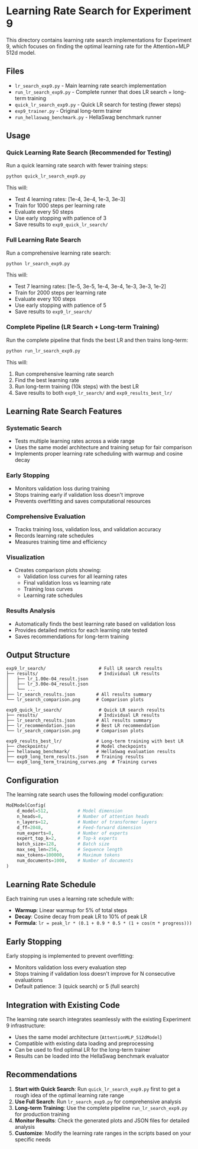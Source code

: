 # Learning Rate Search for Experiment 9

This directory contains learning rate search implementations for Experiment 9, which focuses on finding the optimal learning rate for the Attention+MLP 512d model.

## Files

- `lr_search_exp9.py` - Main learning rate search implementation
- `run_lr_search_exp9.py` - Complete runner that does LR search + long-term training
- `quick_lr_search_exp9.py` - Quick LR search for testing (fewer steps)
- `exp9_trainer.py` - Original long-term trainer
- `run_hellaswag_benchmark.py` - HellaSwag benchmark runner

## Usage

### Quick Learning Rate Search (Recommended for Testing)

Run a quick learning rate search with fewer training steps:

```bash
python quick_lr_search_exp9.py
```

This will:
- Test 4 learning rates: [1e-4, 3e-4, 1e-3, 3e-3]
- Train for 1000 steps per learning rate
- Evaluate every 50 steps
- Use early stopping with patience of 3
- Save results to `exp9_quick_lr_search/`

### Full Learning Rate Search

Run a comprehensive learning rate search:

```bash
python lr_search_exp9.py
```

This will:
- Test 7 learning rates: [1e-5, 3e-5, 1e-4, 3e-4, 1e-3, 3e-3, 1e-2]
- Train for 2000 steps per learning rate
- Evaluate every 100 steps
- Use early stopping with patience of 5
- Save results to `exp9_lr_search/`

### Complete Pipeline (LR Search + Long-term Training)

Run the complete pipeline that finds the best LR and then trains long-term:

```bash
python run_lr_search_exp9.py
```

This will:
1. Run comprehensive learning rate search
2. Find the best learning rate
3. Run long-term training (10k steps) with the best LR
4. Save results to both `exp9_lr_search/` and `exp9_results_best_lr/`

## Learning Rate Search Features

### Systematic Search
- Tests multiple learning rates across a wide range
- Uses the same model architecture and training setup for fair comparison
- Implements proper learning rate scheduling with warmup and cosine decay

### Early Stopping
- Monitors validation loss during training
- Stops training early if validation loss doesn't improve
- Prevents overfitting and saves computational resources

### Comprehensive Evaluation
- Tracks training loss, validation loss, and validation accuracy
- Records learning rate schedules
- Measures training time and efficiency

### Visualization
- Creates comparison plots showing:
  - Validation loss curves for all learning rates
  - Final validation loss vs learning rate
  - Training loss curves
  - Learning rate schedules

### Results Analysis
- Automatically finds the best learning rate based on validation loss
- Provides detailed metrics for each learning rate tested
- Saves recommendations for long-term training

## Output Structure

```
exp9_lr_search/                    # Full LR search results
├── results/                       # Individual LR results
│   ├── lr_1.00e-04_result.json
│   ├── lr_3.00e-04_result.json
│   └── ...
├── lr_search_results.json        # All results summary
└── lr_search_comparison.png      # Comparison plots

exp9_quick_lr_search/              # Quick LR search results
├── results/                       # Individual LR results
├── lr_search_results.json        # All results summary
├── lr_recommendation.json        # Best LR recommendation
└── lr_search_comparison.png      # Comparison plots

exp9_results_best_lr/             # Long-term training with best LR
├── checkpoints/                  # Model checkpoints
├── hellaswag_benchmark/          # HellaSwag evaluation results
├── exp9_long_term_results.json   # Training results
└── exp9_long_term_training_curves.png  # Training curves
```

## Configuration

The learning rate search uses the following model configuration:

```python
MoEModelConfig(
    d_model=512,           # Model dimension
    n_heads=8,             # Number of attention heads
    n_layers=12,           # Number of transformer layers
    d_ff=2048,             # Feed-forward dimension
    num_experts=8,         # Number of experts
    expert_top_k=2,        # Top-k experts
    batch_size=128,        # Batch size
    max_seq_len=256,       # Sequence length
    max_tokens=100000,     # Maximum tokens
    num_documents=1000,    # Number of documents
)
```

## Learning Rate Schedule

Each training run uses a learning rate schedule with:
- **Warmup**: Linear warmup for 5% of total steps
- **Decay**: Cosine decay from peak LR to 10% of peak LR
- **Formula**: `lr = peak_lr * (0.1 + 0.9 * 0.5 * (1 + cos(π * progress)))`

## Early Stopping

Early stopping is implemented to prevent overfitting:
- Monitors validation loss every evaluation step
- Stops training if validation loss doesn't improve for N consecutive evaluations
- Default patience: 3 (quick search) or 5 (full search)

## Integration with Existing Code

The learning rate search integrates seamlessly with the existing Experiment 9 infrastructure:
- Uses the same model architecture (`AttentionMLP_512dModel`)
- Compatible with existing data loading and preprocessing
- Can be used to find optimal LR for the long-term trainer
- Results can be loaded into the HellaSwag benchmark evaluator

## Recommendations

1. **Start with Quick Search**: Run `quick_lr_search_exp9.py` first to get a rough idea of the optimal learning rate range
2. **Use Full Search**: Run `lr_search_exp9.py` for comprehensive analysis
3. **Long-term Training**: Use the complete pipeline `run_lr_search_exp9.py` for production training
4. **Monitor Results**: Check the generated plots and JSON files for detailed analysis
5. **Customize**: Modify the learning rate ranges in the scripts based on your specific needs
